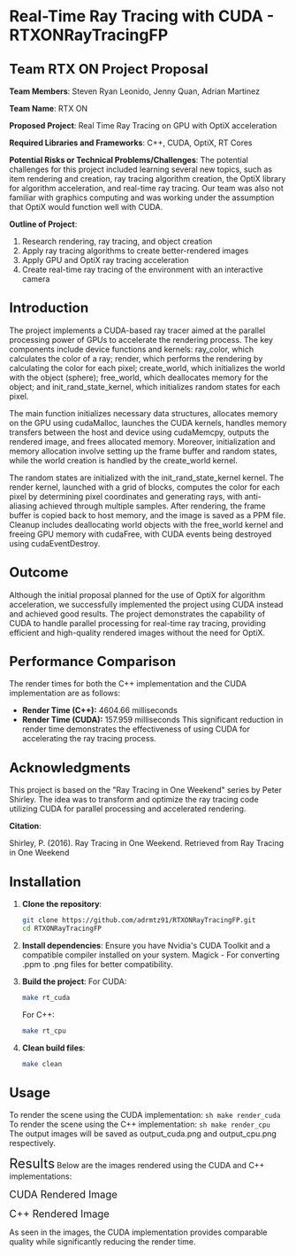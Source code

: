 # Real-Time Ray Tracing with CUDA - RTXONRayTracingFP

## <font size="5">Team RTX ON Project Proposal</font>

**Team Members**: Steven Ryan Leonido, Jenny Quan, Adrian Martinez

**Team Name**: RTX ON

**Proposed Project**: Real Time Ray Tracing on GPU with OptiX acceleration

**Required Libraries and Frameworks**: C++, CUDA, OptiX, RT Cores

**Potential Risks or Technical Problems/Challenges**: 
The potential challenges for this project included learning several new topics, such as item rendering and creation, ray tracing algorithm creation, the OptiX library for algorithm acceleration, and real-time ray tracing. Our team was also not familiar with graphics computing and was working under the assumption that OptiX would function well with CUDA.

**Outline of Project**: 
1. Research rendering, ray tracing, and object creation
2. Apply ray tracing algorithms to create better-rendered images
3. Apply GPU and OptiX ray tracing acceleration
4. Create real-time ray tracing of the environment with an interactive camera

## <font size="5">Introduction</font>

The project implements a CUDA-based ray tracer aimed at the parallel processing power of GPUs to accelerate the rendering process. The key components include device functions and kernels: ray_color, which calculates the color of a ray; render, which performs the rendering by calculating the color for each pixel; create_world, which initializes the world with the object (sphere); free_world, which deallocates memory for the object; and init_rand_state_kernel, which initializes random states for each pixel. 

The main function initializes necessary data structures, allocates memory on the GPU using cudaMalloc, launches the CUDA kernels, handles memory transfers between the host and device using cudaMemcpy, outputs the rendered image, and frees allocated memory. Moreover, initialization and memory allocation involve setting up the frame buffer and random states, while the world creation is handled by the create_world kernel. 

The random states are initialized with the init_rand_state_kernel kernel. The render kernel, launched with a grid of blocks, computes the color for each pixel by determining pixel coordinates and generating rays, with anti-aliasing achieved through multiple samples. After rendering, the frame buffer is copied back to host memory, and the image is saved as a PPM file. Cleanup includes deallocating world objects with the free_world kernel and freeing GPU memory with cudaFree, with CUDA events being destroyed using cudaEventDestroy.

## <font size="5">Outcome</font>

Although the initial proposal planned for the use of OptiX for algorithm acceleration, we successfully implemented the project using CUDA instead and achieved good results. The project demonstrates the capability of CUDA to handle parallel processing for real-time ray tracing, providing efficient and high-quality rendered images without the need for OptiX.

## <font size="5">Performance Comparison</font>

The render times for both the C++ implementation and the CUDA implementation are as follows:

- **Render Time (C++):** 4604.66 milliseconds
- **Render Time (CUDA):** 157.959 milliseconds
This significant reduction in render time demonstrates the effectiveness of using CUDA for accelerating the ray tracing process.

## <font size="5">Acknowledgments</font>

This project is based on the "Ray Tracing in One Weekend" series by Peter Shirley. The idea was to transform and optimize the ray tracing code utilizing CUDA for parallel processing and accelerated rendering.

**Citation**:

Shirley, P. (2016). Ray Tracing in One Weekend. Retrieved from Ray Tracing in One Weekend

## <font size="5">Installation</font>

1. **Clone the repository**:
    ```sh
    git clone https://github.com/adrmtz91/RTXONRayTracingFP.git
    cd RTXONRayTracingFP
    ```

2. **Install dependencies**:
    Ensure you have Nvidia's CUDA Toolkit and a compatible compiler installed on your system.
    Magick - For converting .ppm to .png files for better compatibility.

3. **Build the project**:
    For CUDA:
    ```sh
    make rt_cuda
    ```

    For C++:
    ```sh
    make rt_cpu
    ```

4. **Clean build files**:
    ```sh
    make clean
    ```

## <font size="5">Usage</font>

To render the scene using the CUDA implementation:
    ```sh
    make render_cuda
    ```
To render the scene using the C++ implementation:
    ```sh
    make render_cpu
    ```
The output images will be saved as output_cuda.png and output_cpu.png respectively.

<font size="5">Results</font>
Below are the images rendered using the CUDA and C++ implementations:

<font size="4">CUDA Rendered Image</font>


<font size="4">C++ Rendered Image</font>


As seen in the images, the CUDA implementation provides comparable quality while significantly reducing the render time.